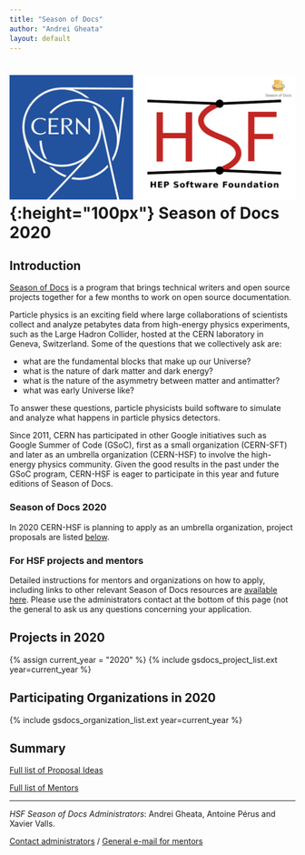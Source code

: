 ```yaml
---
title: "Season of Docs"
author: "Andrei Gheata"
layout: default
---
```


# ![CERN](/images/CERN-HSF-GSdocs-logo.png){:height="100px"} Season of Docs 2020

## Introduction

[Season of Docs](https://developers.google.com/season-of-docs/) is a program that brings technical writers and open source projects together for a few months to work on open source documentation.

Particle physics is an exciting field where large collaborations of scientists collect
and analyze petabytes data from high-energy physics experiments, such as the Large Hadron Collider,
hosted at the CERN laboratory in Geneva, Switzerland.
Some of the questions that we collectively ask are:

- what are the fundamental blocks that make up our Universe?
- what is the nature of dark matter and dark energy?
- what is the nature of the asymmetry between matter and antimatter?
- what was early Universe like?

To answer these questions, particle physicists build software to simulate and analyze what happens in particle physics detectors.

Since 2011, CERN has participated in other Google initiatives such as Google Summer of Code (GSoC), first as a small organization (CERN-SFT) and later as an umbrella organization (CERN-HSF) to involve the high-energy physics community. Given the good results in the past under the GSoC program, CERN-HSF is eager to participate in this year and future editions of Season of Docs.


### Season of Docs 2020

In 2020 CERN-HSF is planning to apply as an umbrella organization, project proposals are listed [below](#projects-in-2020).

### For HSF projects and mentors

Detailed instructions for mentors and organizations on how to apply, including links to other relevant Season of Docs resources are [available here](/gsdocs/guideline.html). Please use the administrators contact at the bottom of this page (not the general to ask us any questions concerning your application.

## Projects in 2020

{% assign current_year = "2020" %}
{% include gsdocs_project_list.ext year=current_year %}

## Participating Organizations in 2020

{% include gsdocs_organization_list.ext year=current_year %}

## Summary

[Full list of Proposal Ideas](/gsdocs/2020/summary.html)

[Full list of Mentors](/gsdocs/2020/mentors.html)

---

*HSF Season of Docs Administrators*: Andrei Gheata, Antoine Pérus and Xavier Valls.

[Contact administrators](mailto:hsf-gsdocs-admin@googlegroups.com) / [General e-mail for mentors](mailto:hep-software-foundation-google-season-of-docs@googlegroups.com)
